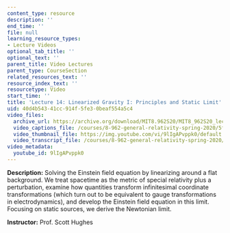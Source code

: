 ```yaml
---
content_type: resource
description: ''
end_time: ''
file: null
learning_resource_types:
- Lecture Videos
optional_tab_title: ''
optional_text: ''
parent_title: Video Lectures
parent_type: CourseSection
related_resources_text: ''
resource_index_text: ''
resourcetype: Video
start_time: ''
title: 'Lecture 14: Linearized Gravity I: Principles and Static Limit'
uid: 40d4b543-41cc-914f-5fe3-0beaf554a5c4
video_files:
  archive_url: https://archive.org/download/MIT8.962S20/MIT8_962S20_lec14_300k.mp4
  video_captions_file: /courses/8-962-general-relativity-spring-2020/5ff2c5cf93975c83808cc095ed5a8a09_9lIgAPvppk0.vtt
  video_thumbnail_file: https://img.youtube.com/vi/9lIgAPvppk0/default.jpg
  video_transcript_file: /courses/8-962-general-relativity-spring-2020/7395ae025351f820f17dd472b416c76d_9lIgAPvppk0.pdf
video_metadata:
  youtube_id: 9lIgAPvppk0
---
```


**Description:** Solving the Einstein field equation by linearizing around a flat background. We treat spacetime as the metric of special relativity plus a perturbation, examine how quantities transform infinitesimal coordinate transformations (which turn out to be equivalent to gauge transformations in electrodynamics), and develop the Einstein field equation in this limit. Focusing on static sources, we derive the Newtonian limit.

**Instructor:** Prof. Scott Hughes